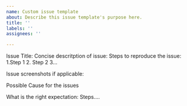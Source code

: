 ```yaml
---
name: Custom issue template
about: Describe this issue template's purpose here.
title: ''
labels: ''
assignees: ''

---
```


Issue Title:
Concise descritption of issue:
Steps to reproduce the issue:
1.Step 1
2. Step 2
3...

Issue screenshots if applicable:

Possible Cause for the issues

What is the right expectation:
Steps....
